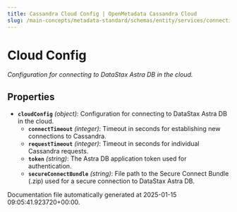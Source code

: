 ```yaml
---
title: Cassandra Cloud Config | OpenMetadata Cassandra Cloud
slug: /main-concepts/metadata-standard/schemas/entity/services/connections/database/cassandra/cloudconfig
---
```


# Cloud Config

*Configuration for connecting to DataStax Astra DB in the cloud.*

## Properties

- **`cloudConfig`** *(object)*: Configuration for connecting to DataStax Astra DB in the cloud.
  - **`connectTimeout`** *(integer)*: Timeout in seconds for establishing new connections to Cassandra.
  - **`requestTimeout`** *(integer)*: Timeout in seconds for individual Cassandra requests.
  - **`token`** *(string)*: The Astra DB application token used for authentication.
  - **`secureConnectBundle`** *(string)*: File path to the Secure Connect Bundle (.zip) used for a secure connection to DataStax Astra DB.


Documentation file automatically generated at 2025-01-15 09:05:41.923720+00:00.
